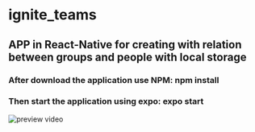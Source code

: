 # ignite_teams
## APP in React-Native for creating with relation between groups and people with local storage

### After download the application use NPM: npm install
### Then start the application using expo: expo start

![preview video](https://github.com/Vandreh/ignite_teams/blob/main/2022-10-11-00-35-04.gif)
